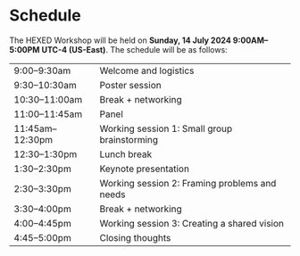# Schedule

The HEXED Workshop will be held on **Sunday, 14 July 2024 9:00AM–5:00PM UTC-4 (US-East)**. The schedule will be as follows:

|                 |                                               |
| --------------- | --------------------------------------------- |
| 9:00–9:30am     | Welcome and logistics                         |
| 9:30–10:30am    | Poster session                                |
| 10:30–11:00am   | Break + networking                            |
| 11:00–11:45am   | Panel                                         |
| 11:45am–12:30pm | Working session 1: Small group brainstorming  |
| 12:30–1:30pm    | Lunch break                                   |
| 1:30–2:30pm     | Keynote presentation                          |
| 2:30–3:30pm     | Working session 2: Framing problems and needs |
| 3:30–4:00pm     | Break + networking                            |
| 4:00–4:45pm     | Working session 3: Creating a shared vision   |
| 4:45–5:00pm     | Closing thoughts                              |
